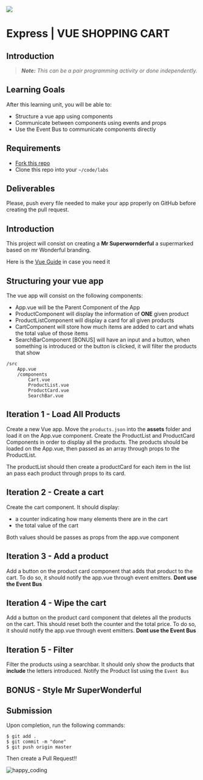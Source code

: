 ![](https://user-images.githubusercontent.com/970858/63474771-d6734700-c469-11e9-83bb-9429da563909.png)

# Express | VUE SHOPPING CART

## Introduction

> ***Note:*** _This can be a pair programming activity or done independently._

## Learning Goals

After this learning unit, you will be able to:

- Structure a vue app using components
- Communicate between components using events and props
- Use the Event Bus to communicate components directly

## Requirements

- [Fork this repo](https://guides.github.com/activities/forking/)
- Clone this repo into your `~/code/labs`

## Deliverables

Please, push every file needed to make your app properly on GitHub before creating the pull request.

## Introduction

This project will consist on creating a **Mr Superwornderful** a supermarked based on mr Wonderful branding.

Here is the [Vue Guide](https://vuejs.org/v2/guide/) in case you need it

## Structuring your vue app

The vue app will consist on the following components:

- App.vue will be the Parent Component of the App
- ProductComponent will display the information of **ONE** given product 
- ProductListComponent will display a card for all given products
- CartComponent will store how much items are added to cart and whats the total value of those items
- SearchBarComponent [BONUS] will have an input and a button, when something is introduced or the button is clicked, it will filter the products that show


```
/src
    App.vue
    /components
        Cart.vue
        ProductList.vue
        ProductCard.vue
        SearchBar.vue
```


## Iteration 1 - Load All Products

Create a new Vue app. Move the `products.json` into the **assets** folder and load it on the App.vue component. Create the ProductList and ProductCard Components in order to display all the products. The products should be loaded on the App.vue, then passed as an array through props to the ProductList.

The productList should then create a productCard for each item in the list an pass each product through props to its card.

## Iteration 2 - Create a cart

Create the cart component. It should display:

- a counter indicating how many elements there are in the cart
- the total value of the cart

Both values should be passes as props from the app.vue component

## Iteration 3 - Add a product

Add a button on the product card component that adds that product to the cart. To do so, it should notify the app.vue through event emitters. **Dont use the Event Bus**

## Iteration 4 - Wipe the cart

Add a button on the product card component that deletes all the products on the cart. This should reset both the counter and the total price. To do so, it should notify the app.vue through event emitters. **Dont use the Event Bus**

## Iteration 5 - Filter

Filter the products using a searchbar. It should only show the products that **include** the letters introduced. Notify the Product list using the `Event Bus`

## BONUS - Style Mr SuperWonderful

## Submission

Upon completion, run the following commands:

```
$ git add .
$ git commit -m "done"
$ git push origin master
```

Then create a Pull Request!!


![happy_coding](https://user-images.githubusercontent.com/970858/63899010-c23fc480-c9ea-11e9-84a2-542907e42362.png)
